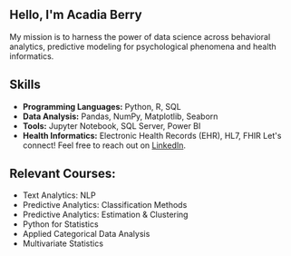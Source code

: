 

## Hello, I'm Acadia Berry

My mission is to harness the power of data science across behavioral analytics, predictive modeling for psychological phenomena and health informatics.


## Skills

- **Programming Languages:** Python, R, SQL
- **Data Analysis:** Pandas, NumPy, Matplotlib, Seaborn
- **Tools:** Jupyter Notebook, SQL Server, Power BI
- **Health Informatics:** Electronic Health Records (EHR), HL7, FHIR
Let's connect! Feel free to reach out on [LinkedIn](#).


## Relevant Courses:
  - Text Analytics: NLP
  - Predictive Analytics: Classification Methods
  - Predictive Analytics: Estimation & Clustering 
  - Python for Statistics
  - Applied Categorical Data Analysis
  - Multivariate Statistics
    
